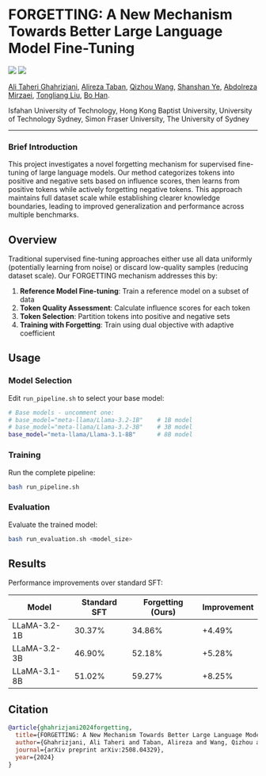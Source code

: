 # FORGETTING: A New Mechanism Towards Better Large Language Model Fine-Tuning

<a href='https://arxiv.org/abs/2508.04329'><img src='https://img.shields.io/badge/Project-Page-Green'></a>
<a href='https://arxiv.org/abs/2508.04329'><img src='https://img.shields.io/badge/Paper-PDF-orange'></a>

[Ali Taheri Ghahrizjani](https://www.linkedin.com/in/ali-taheri2002/), [Alireza Taban](https://www.linkedin.com/in/alireza-taban-90a460121/), [Qizhou Wang](https://qizhouwang.github.io/homepage/), [Shanshan Ye](https://cassie133ye.github.io/), [Abdolreza Mirzaei](https://people.iut.ac.ir/en/mirzaei), [Tongliang Liu](https://tongliang-liu.github.io/), [Bo Han](https://bhanml.github.io/).

Isfahan University of Technology, Hong Kong Baptist University, University of Technology Sydney, Simon Fraser University, The University of Sydney

-----
### Brief Introduction

This project investigates a novel forgetting mechanism for supervised fine-tuning of large language models. Our method categorizes tokens into positive and negative sets based on influence scores, then learns from positive tokens while actively forgetting negative tokens. This approach maintains full dataset scale while establishing clearer knowledge boundaries, leading to improved generalization and performance across multiple benchmarks.

## Overview

Traditional supervised fine-tuning approaches either use all data uniformly (potentially learning from noise) or discard low-quality samples (reducing dataset scale). Our FORGETTING mechanism addresses this by:

1. **Reference Model Fine-tuning**: Train a reference model on a subset of data
2. **Token Quality Assessment**: Calculate influence scores for each token
3. **Token Selection**: Partition tokens into positive and negative sets
4. **Training with Forgetting**: Train using dual objective with adaptive coefficient

## Usage

### Model Selection
Edit `run_pipeline.sh` to select your base model:

```bash
# Base models - uncomment one:
# base_model="meta-llama/Llama-3.2-1B"    # 1B model
# base_model="meta-llama/Llama-3.2-3B"    # 3B model
base_model="meta-llama/Llama-3.1-8B"      # 8B model
```

### Training
Run the complete pipeline:

```bash
bash run_pipeline.sh
```

### Evaluation
Evaluate the trained model:

```bash
bash run_evaluation.sh <model_size>
```

## Results

Performance improvements over standard SFT:

| Model | Standard SFT | Forgetting (Ours) | Improvement |
|-------|--------------|-------------------|-------------|
| LLaMA-3.2-1B | 30.37% | 34.86% | +4.49% |
| LLaMA-3.2-3B | 46.90% | 52.18% | +5.28% |
| LLaMA-3.1-8B | 51.02% | 59.27% | +8.25% |

## Citation

```bibtex
@article{ghahrizjani2024forgetting,
  title={FORGETTING: A New Mechanism Towards Better Large Language Model Fine-Tuning},
  author={Ghahrizjani, Ali Taheri and Taban, Alireza and Wang, Qizhou and Ye, Shanshan and Mirzaei, Abdolreza and Liu, Tongliang and Han, Bo},
  journal={arXiv preprint arXiv:2508.04329},
  year={2024}
}
```
